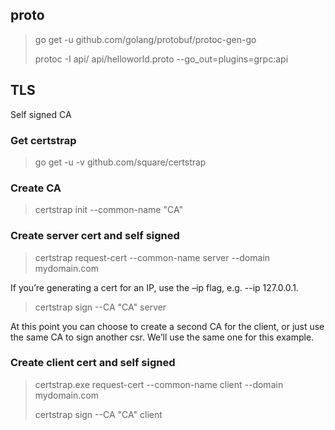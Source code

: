 ## proto
> go get -u github.com/golang/protobuf/protoc-gen-go
>
> protoc -I api/ api/helloworld.proto --go_out=plugins=grpc:api

## TLS
Self signed CA

### Get certstrap
> go get -u -v github.com/square/certstrap

### Create CA
> certstrap init --common-name "CA"

### Create server cert and self signed

> certstrap request-cert --common-name server --domain mydomain.com

If you’re generating a cert for an IP, use the –ip flag, e.g. --ip 127.0.0.1.

> certstrap sign --CA "CA" server

At this point you can choose to create a second CA for the client, or just use the same CA to sign another csr. We’ll use the same one for this example.

### Create client cert and self signed
> certstrap.exe request-cert --common-name client --domain mydomain.com
>
> certstrap sign --CA "CA" client